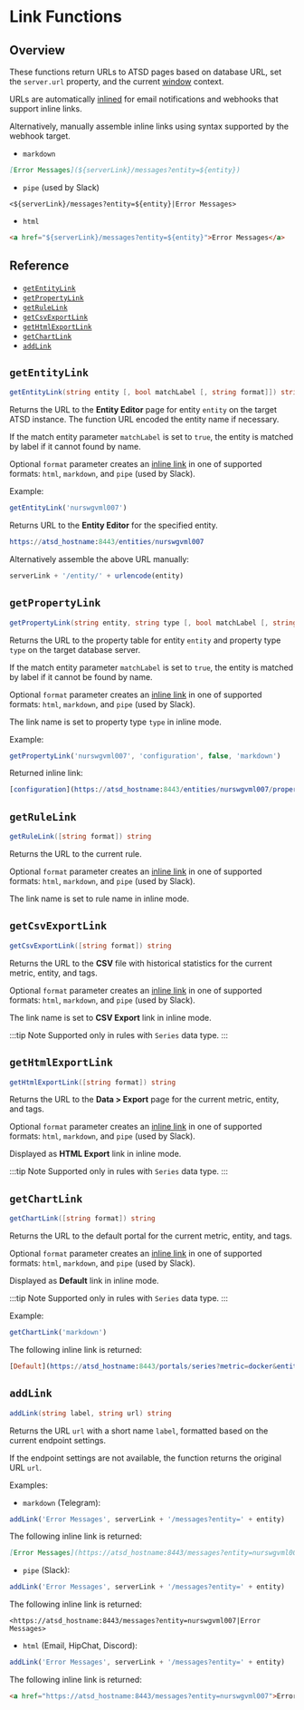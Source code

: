 # Link Functions

## Overview

These functions return URLs to ATSD pages based on database URL, set the `server.url` property, and the current [window](window.md) context.

URLs are automatically [inlined](links.md#inline-links) for email notifications and webhooks that support inline links.

Alternatively, manually assemble inline links using syntax supported by the webhook target.

* `markdown`

```markdown
[Error Messages](${serverLink}/messages?entity=${entity})
```

* `pipe` (used by Slack)

```ls
<${serverLink}/messages?entity=${entity}|Error Messages>
```

* `html`

```html
<a href="${serverLink}/messages?entity=${entity}">Error Messages</a>
```

## Reference

* [`getEntityLink`](#getentitylink)
* [`getPropertyLink`](#getpropertylink)
* [`getRuleLink`](#getrulelink)
* [`getCsvExportLink`](#getcsvexportlink)
* [`getHtmlExportLink`](#gethtmlexportlink)
* [`getChartLink`](#getchartlink)
* [`addLink`](#addlink)

## `getEntityLink`

```csharp
getEntityLink(string entity [, bool matchLabel [, string format]]) string
```

Returns the URL to the **Entity Editor** page for entity `entity` on the target ATSD instance. The function URL encoded the entity name if necessary.

If the match entity parameter `matchLabel` is set to `true`, the entity is matched by label if it cannot found by name.

Optional `format` parameter creates an [inline link](links.md#inline-links) in one of supported formats: `html`, `markdown`, and `pipe` (used by Slack).

Example:

```javascript
getEntityLink('nurswgvml007')
```

Returns URL to the **Entity Editor** for the specified entity.

```elm
https://atsd_hostname:8443/entities/nurswgvml007
```

Alternatively assemble the above URL manually:

```javascript
serverLink + '/entity/' + urlencode(entity)
```

## `getPropertyLink`

```csharp
getPropertyLink(string entity, string type [, bool matchLabel [, string format]]) string
```

Returns the URL to the property table for entity `entity` and property type `type` on the target database server.

If the match entity parameter `matchLabel` is set to `true`, the entity is matched by label if it cannot be found by name.

Optional `format` parameter creates an [inline link](links.md#inline-links) in one of supported formats: `html`, `markdown`, and `pipe` (used by Slack).

The link name is set to property type `type` in inline mode.

Example:

```javascript
getPropertyLink('nurswgvml007', 'configuration', false, 'markdown')
```

Returned inline link:

```elm
[configuration](https://atsd_hostname:8443/entities/nurswgvml007/properties?type=configuration)
```

## `getRuleLink`

```csharp
getRuleLink([string format]) string
```

Returns the URL to the current rule.

Optional `format` parameter creates an [inline link](links.md#inline-links) in one of supported formats: `html`, `markdown`, and `pipe` (used by Slack).

The link name is set to rule name in inline mode.

## `getCsvExportLink`

```csharp
getCsvExportLink([string format]) string
```

Returns the URL to the **CSV** file with historical statistics for the current metric, entity, and tags.

Optional `format` parameter creates an [inline link](links.md#inline-links) in one of supported formats: `html`, `markdown`, and `pipe` (used by Slack).

The link name is set to **CSV Export** link in inline mode.

:::tip Note
Supported only in rules with `Series` data type.
:::

## `getHtmlExportLink`

```csharp
getHtmlExportLink([string format]) string
```

Returns the URL to the **Data > Export** page for the current metric, entity, and tags.

Optional `format` parameter creates an [inline link](links.md#inline-links) in one of supported formats: `html`, `markdown`, and `pipe` (used by Slack).

Displayed as **HTML Export** link in inline mode.

:::tip Note
Supported only in rules with `Series` data type.
:::

## `getChartLink`

```csharp
getChartLink([string format]) string
```

Returns the URL to the default portal for the current metric, entity, and tags.

Optional `format` parameter creates an [inline link](links.md#inline-links) in one of supported formats: `html`, `markdown`, and `pipe` (used by Slack).

Displayed as **Default** link in inline mode.

:::tip Note
Supported only in rules with `Series` data type.
:::

Example:

```javascript
getChartLink('markdown')
```

The following inline link is returned:

```elm
[Default](https://atsd_hostname:8443/portals/series?metric=docker&entity=nurswgvml007...)
```

## `addLink`

```csharp
addLink(string label, string url) string
```

Returns the URL `url` with a short name `label`, formatted based on the current endpoint settings.

If the endpoint settings are not available, the function returns the original URL `url`.

Examples:

* `markdown` (Telegram):

```javascript
addLink('Error Messages', serverLink + '/messages?entity=' + entity)
```

The following inline link is returned:

```markdown
[Error Messages](https://atsd_hostname:8443/messages?entity=nurswgvml007)
```

* `pipe` (Slack):

```javascript
addLink('Error Messages', serverLink + '/messages?entity=' + entity)
```

The following inline link is returned:

```ls
<https://atsd_hostname:8443/messages?entity=nurswgvml007|Error Messages>
```

* `html` (Email, HipChat, Discord):

```javascript
addLink('Error Messages', serverLink + '/messages?entity=' + entity)
```

The following inline link is returned:

```html
<a href="https://atsd_hostname:8443/messages?entity=nurswgvml007">Error Messages</a>
```
